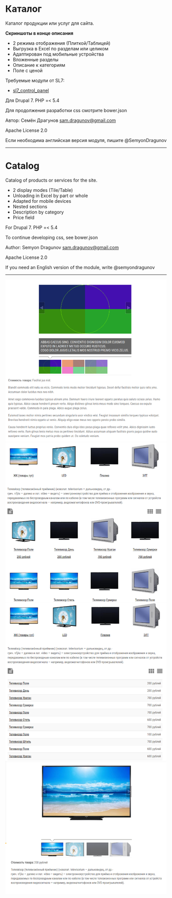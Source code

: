 # Каталог

Каталог продукции или услуг для сайта.

**Скриншоты в конце описания**

* 2 режима отображения (Плиткой/Таблицей)
* Выгрузка в Excel по разделам или целиком
* Адаптирован под мобильные устройства
* Вложенные разделы
* Описание к категориям
* Поле с ценой

Требуемые модули от SL7:
* [sl7_control_panel](https://github.com/SemyonDragunov/sl7_control_panel)

Для Drupal 7. PHP =< 5.4

Для продолжения разработки css смотрите bower.json

Автор: Семён Драгунов [sam.dragunov@gmail.com](sam.dragunov@gmail.com)

Apache License 2.0

Если необходима английская версия модуля, пишите @SemyonDragunov

***
# Catalog

Catalog of products or services for the site.

* 2 display modes (Tile/Table)
* Unloading in Excel by part or whole
* Adapted for mobile devices
* Nested sections
* Description by category
* Price field

For Drupal 7. PHP =< 5.4

To continue developing css, see bower.json

Author: Semyon Dragunov [sam.dragunov@gmail.com](sam.dragunov@gmail.com)

Apache License 2.0

If you need an English version of the module, write @semyondragunov

***
![screenshot](screenshot_1.png)
![screenshot](screenshot_2.png)
![screenshot](screenshot_3.png)
![screenshot](screenshot_4.png)